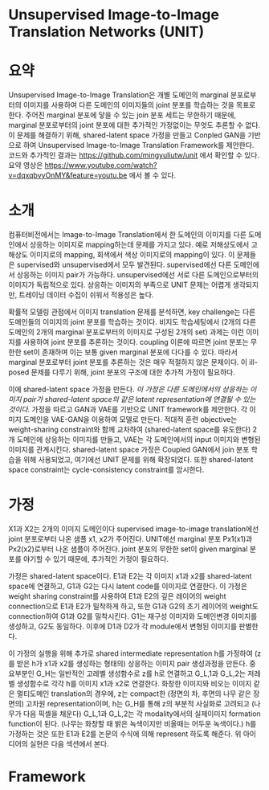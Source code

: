 Unsupervised Image-to-Image Translation Networks (UNIT)
=
요약
=
Unsupervised Image-to-Image Translation은 개별 도메인의 marginal 분포로부터의 이미지를 사용하여 다른 도메인의 이미지들의 joint 분포를 학습하는 것을 목표로 한다.
주어진 marginal 분포에 닿을 수 있는 join 분포 세트는 무한하기 때문에, marginal 분포로부터의 joint 분포에 대한 추가적인 가정없이는 무엇도 추론할 수 없다.
이 문제를 해결하기 위해, shared-latent space 가정을 만들고 Conpled GAN을 기반으로 하여 Unsupervised Image-to-Image Translation Framework를 제안한다.
코드와 추가적인 결과는 https://github.com/mingyuliutw/unit 에서 확인할 수 있다.
요약 영상은 https://www.youtube.com/watch?v=dqxqbvyOnMY&feature=youtu.be 에서 볼 수 있다.

소개
=
컴퓨터비전에서는 Image-to-Image Translation에서 한 도메인의 이미지를 다른 도메인에서 상응하는 이미지로 mapping하는데 문제를 가지고 있다.
예로 저해상도에서 고해상도 이미지로의 mapping, 회색에서 색상 이미지로의 mapping이 있다.
이 문제들은 supervised와 unsupervised에서 모두 발견된다.
supervised에선 다른 도메인에서 상응하는 이미지 pair가 가능하다.
unsupervised에선 서로 다른 도메인으로부터의 이미지가 독립적으로 있다.
상응하는 이미지의 부족으로 UNIT 문제는 어렵게 생각되지만, 트레이닝 데이터 수집이 쉬워서 적용성은 높다.

확률적 모델링 관점에서 이미지 translation 문제를 분석하면, key challenge는 다른 도메인들의 이미지의 joint 분포를 학습하는 것이다.
비지도 학습세팅에서 (2개의 다른 도메인의 2개의 marginal 분포로부터의 이미지로 구성된 2개의 set) 과제는 이런 이미지를 사용하여 joint 분포를 추론하는 것이다.
coupling 이론에 따르면 joint 분포는 무한한 set이 존재하며 이는 보통 given marginal 분포에 다다를 수 있다.
따라서 marginal 분포로부터 joint 분포를 추론하는 것은 매우 적절하지 않은 문제이다.
이 ill-posed 문제를 다루기 위해, joint 분포의 구조에 대한 추가적 가정이 필요하다.

이에 shared-latent space 가정을 만든다. *이 가정은 다른 도메인에서의 상응하는 이미지 pair가 shared-latent space의 같은 latent representation에 연결될 수 있는 것이다.*
가정을 따르고 GAN과 VAE를 기반으로 UNIT framework를 제안한다.
각 이미지 도메인을 VAE-GAN을 이용하여 모델로 만든다.
적대적 훈련 objective는 weight-sharing constraint와 함께 교차하여 (shared-latent space를 유도한다) 2개 도메인에 상응하는 이미지를 만들고,
VAE는 각 도메인에서의 input 이미지와 변형된 이미지를 관계시킨다.
shared-latent space 가정은 Coupled GAN에서 join 분포 학습을 위해 사용되었고, 여기에선 UNIT 문제를 위해 확장되었다.
또한 shared-latent space constraint는 cycle-consistency constraint를 암시한다.

가정
=
X1과 X2는 2개의 이미지 도메인이다
supervised image-to-image translation에선 joint 분포로부터 나온 샘플 x1, x2가 주어진다.
UNIT에선 marginal 분포 Px1(x1)과 Px2(x2)로부터 나온 샘플이 주어진다.
joint 분포의 무한한 set이 given marginal 분포를 야기할 수 있기 때문에, 추가적인 가정이 필요하다.

가정은 shared-latent space이다.
E1과 E2는 각 이미지 x1과 x2를 shared-latent space에 연결하고, G1과 G2는 다시 latent code를 이미지로 연결한다.
이 가정은 weight sharing constraint를 사용하여 E1과 E2의 깊은 레이어의 weight connection으로 E1과 E2가 밀착하게 하고,
또한 G1과 G2의 초기 레이어의 weight도 connection하여 G1과 G2를 밀착시킨다.
G1는 재구성 이미지와 도메인변경 이미지를 생성하고, G2도 동일하다. 이후에 D1과 D2가 각 module에서 변형된 이미지를 판별한다.

이 가정의 실행을 위해 추가로 shared intermediate representation h를 가정하여 (z를 받은 h가 x1과 x2를 생성하는 형태의) 상응하는 이미지 pair 생성과정을 만든다.
중요부분인 G_H는 일반적인 고레벨 생성함수로 z를 h로 연결하고 G_L,1과 G_L,2는 저레벨 생성함수로 각각 h를 이미지 x1과 x2로 연결한다.
화창한 이미지와 비오는 이미지 같은 멀티도메인 translation의 경우에, z는 compact한 (정면의 차, 후면의 나무 같은 장면의) 고차원 representation이며, h는 G_H를 통해 z의 부분적 사실화로 고려되고 (나무가 다음 픽셀을 채운다) G_L,1과 G_L,2는 각 modality에서의 실제이미지 formation function이 된다. (나무는 화창할 때 밝은 녹색이지만 비올때는 어두운 녹색이다.) h를 가정하는 것은 또한 E1과 E2를 논문의 수식에 의해 represent 하도록 해준다.
위 아이디어의 실현은 다음 섹션에서 본다.

Framework
=

